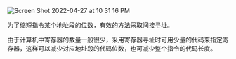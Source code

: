 ![Screen Shot 2022-04-27 at 10 31 16 PM](https://user-images.githubusercontent.com/59748598/165682937-262fb670-bfc4-4ae8-a61e-f256102e6dc3.png)


为了缩短指令某个地址段的位数，有效的方法采取间接寻址。

由于计算机中寄存器的数量一般很少，采用寄存器寻址时可用少量的代码来指定寄存器，这样可以减少对应地址段的代码位数，也可减少整个指令的代码长度。

